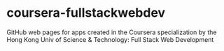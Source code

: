 # coursera-fullstackwebdev
GitHub web pages for apps created in the Coursera specialization by the Hong Kong Univ of Science &amp; Technology: Full Stack Web Development
